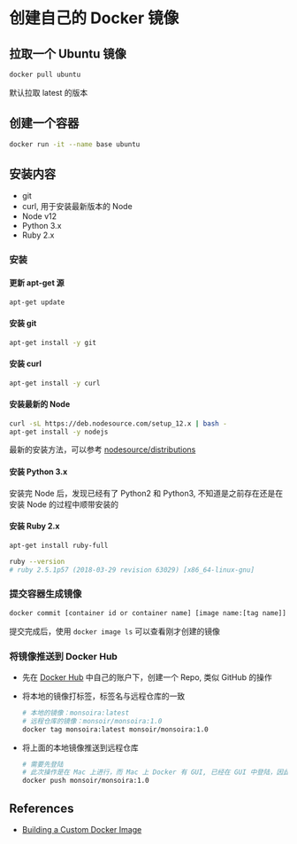 # 创建自己的 Docker 镜像

## 拉取一个 Ubuntu 镜像

```sh
docker pull ubuntu
```

默认拉取 latest 的版本

## 创建一个容器

```sh
docker run -it --name base ubuntu
```

## 安装内容

- git
- curl, 用于安装最新版本的 Node
- Node v12
- Python 3.x
- Ruby 2.x

### 安装

#### 更新 apt-get 源

```sh
apt-get update
```

#### 安装 git

```sh
apt-get install -y git
```

#### 安装 curl

```sh
apt-get install -y curl
```

#### 安装最新的 Node

```sh
curl -sL https://deb.nodesource.com/setup_12.x | bash -
apt-get install -y nodejs
```

最新的安装方法，可以参考 [nodesource/distributions](https://github.com/nodesource/distributions#installation-instructions)

#### 安装 Python 3.x

安装完 Node 后，发现已经有了 Python2 和 Python3, 不知道是之前存在还是在安装 Node 的过程中顺带安装的

#### 安装 Ruby 2.x

```sh
apt-get install ruby-full
```

```sh
ruby --version
# ruby 2.5.1p57 (2018-03-29 revision 63029) [x86_64-linux-gnu]
```

### 提交容器生成镜像

```sh
docker commit [container id or container name] [image name:[tag name]]
```

提交完成后，使用 `docker image ls` 可以查看刚才创建的镜像

### 将镜像推送到 Docker Hub

- 先在 [Docker Hub](https://hub.docker.com/) 中自己的账户下，创建一个 Repo, 类似 GitHub 的操作
- 将本地的镜像打标签，标签名与远程仓库的一致

    ```sh
    # 本地的镜像：monsoira:latest
    # 远程仓库的镜像：monsoir/monsoira:1.0
    docker tag monsoira:latest monsoir/monsoira:1.0
    ```
    
- 将上面的本地镜像推送到远程仓库

    ```sh
    # 需要先登陆
    # 此次操作是在 Mac 上进行，而 Mac 上 Docker 有 GUI, 已经在 GUI 中登陆，因此可以直接执行这个命令
    docker push monsoir/monsoira:1.0
    ```


## References

- [Building a Custom Docker Image](https://dev.to/ianknighton/building-a-custom-docker-image-32bp)


